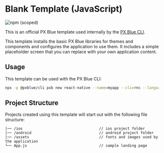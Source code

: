 # Blank Template (JavaScript)

![npm (scoped)](https://img.shields.io/npm/v/@pxblue/react-native-template-blank?color=%23007bc1&label=%40pxblue%2Freact-native-template-blank)

This is an official PX Blue template used internally by the [PX Blue CLI](https://www.npmjs.com/package/@pxblue/cli).

This template installs the basic PX Blue libraries for themes and components and configures the application to use them. It includes a simple placeholder screen that you can replace with your own application content.

## Usage
This template can be used with the PX Blue CLI:
```sh
npx -p @pxblue/cli pxb new react-native --name=myapp --cli=rnc --language=js --template=blank
```

## Project Structure
Projects created using this template will start out with the following file structure:

```
|── /ios                                   // ios project folder
|── /android                               // android project folder
|── /assets                                // fonts and images used by the application
└── App.js                                 // sample landing page
```